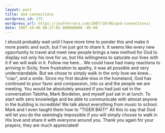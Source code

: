 ```yaml
---
layout: post
title: God connections
wordpress_id: 175
wordpress_url: https://joshferrara.com/2007/10/06/god-connections/
date: 2007-10-06 06:27:02.000000000 -05:00
---
```

I should probably wait until I have more time to ponder this and make it more poetic and such, but I've just got to share it.
It seems like every new opportunity to travel and meet new people brings a new method for God to display not only his love for us, but His willingness to saturate our lives with it if we will walk in it. Follow me here...
We could have had many reactions to arriving in Sicily, from frustration to apathy, it was all possible and very understandable. But we chose to simply walk in the only love we knew... "ciao", and a smile. Since my first double-kiss in the homeland, God has continued to pour favor and compassion, into us and the people we are meeting.
You would be absolutely amazed if you had just sat in the conversation Tabitha, Mark Bordelon, and myself just sat in at lunch. To start with zero knowledge and be able to communicate with almost anyone in the building is incredible! We talk about everything from music to school. Mark and I even taught them how to "TIGER BAIT!"
All this to say that God will let you do the seemingly impossible if you will simply choose to walk in His love and share it with everyone around you.
Thank you again for your prayers, they are much appreciated!
